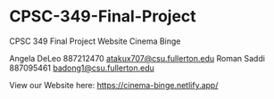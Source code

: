 # CPSC-349-Final-Project
CPSC 349 Final Project Website Cinema Binge

Angela DeLeo      887212470     atakux707@csu.fullerton.edu
Roman Saddi       887095461     badong1@csu.fullerton.edu


View our Website here: https://cinema-binge.netlify.app/
